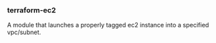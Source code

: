 ### terraform-ec2

A module that launches a properly tagged ec2 instance into a specified vpc/subnet.
